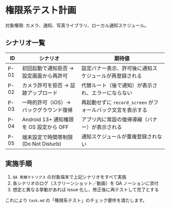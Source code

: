 # 権限系テスト計画

対象権限: カメラ、通知、写真ライブラリ、ローカル通知スケジュール。

## シナリオ一覧

| ID | シナリオ | 期待値 |
| --- | --- | --- |
| P-01 | 初回起動で通知拒否 → 設定画面から再許可 | 設定バナー表示、許可後に通知スケジュールが再登録される |
| P-02 | カメラ許可を拒否 → 証跡アップロード | 代替ルート（後で通知）が表示され、エラーにならない |
| P-03 | 一時的許可（iOS）→ バックグラウンド復帰 | 再起動せずに `record_screen` がフォールバック文言を表示する |
| P-04 | Android 13+ 通知権限を OS 設定から OFF | アプリ内に常設の復帰導線（バナー）が表示される |
| P-05 | 端末設定で時間帯制限 (Do Not Disturb) | 通知スケジュールが重複登録されない |

## 実施手順

1. `QA 実機マトリクス` の対象端末で上記シナリオをすべて実施
2. 各シナリオのログ（スクリーンショット／動画）を QA ノーションに添付
3. 想定と異なる挙動があれば issue 化し、修正後に再テストして完了とする

これにより `task.md` の「権限系テスト」のチェック要件を満たします。
